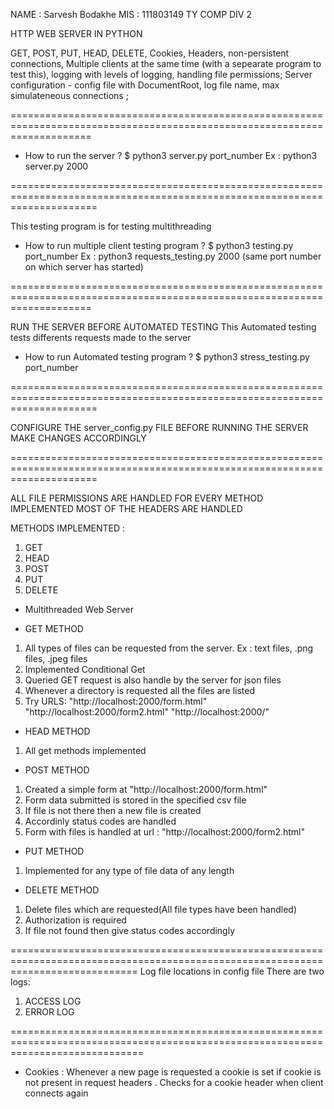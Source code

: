 NAME : Sarvesh Bodakhe
MIS : 111803149
TY COMP DIV 2

HTTP WEB SERVER IN PYTHON

GET, POST, PUT, HEAD, DELETE, Cookies, Headers, non-persistent connections, Multiple clients at the same time (with a sepearate program to test this), logging with levels of logging, handling file permissions; Server configuration - config file with DocumentRoot, log file name, max simulateneous connections ;

==========================================================================================================================

- How to run the server ?
  \$ python3 server.py port_number
  Ex : python3 server.py 2000

===========================================================================================================================

This testing program is for testing multithreading

- How to run multiple client testing program ?
  \$ python3 testing.py port_number
  Ex : python3 requests_testing.py 2000 (same port number on which server has started)

==========================================================================================================================

RUN THE SERVER BEFORE AUTOMATED TESTING
This Automated testing tests differents requests made to the server

- How to run Automated testing program ?
  \$ python3 stress_testing.py port_number

===========================================================================================================================

CONFIGURE THE server_config.py FILE BEFORE RUNNING THE SERVER
MAKE CHANGES ACCORDINGLY

===========================================================================================================================

ALL FILE PERMISSIONS ARE HANDLED FOR EVERY METHOD IMPLEMENTED
MOST OF THE HEADERS ARE HANDLED

METHODS IMPLEMENTED :

1. GET
2. HEAD
3. POST
4. PUT
5. DELETE

- Multithreaded Web Server

- GET METHOD

1. All types of files can be requested from the server. Ex : text files, .png files, .jpeg files
2. Implemented Conditional Get
3. Queried GET request is also handle by the server for json files
4. Whenever a directory is requested all the files are listed
5. Try URLS:
   "http://localhost:2000/form.html"
   "http://localhost:2000/form2.html"
   "http://localhost:2000/"

- HEAD METHOD

1. All get methods implemented

- POST METHOD

1. Created a simple form at "http://localhost:2000/form.html"
2. Form data submitted is stored in the specified csv file
3. If file is not there then a new file is created
4. Accordinly status codes are handled
5. Form with files is handled at url : "http://localhost:2000/form2.html"

- PUT METHOD

1. Implemented for any type of file data of any length

- DELETE METHOD

1. Delete files which are requested(All file types have been handled)
2. Authorization is required
3. If file not found then give status codes accordingly

==================================================================================================================================
Log file locations in config file
There are two logs:

1. ACCESS LOG
2. ERROR LOG

===================================================================================================================================

- Cookies :
  Whenever a new page is requested a cookie is set if cookie is not present in request headers .
  Checks for a cookie header when client connects again
